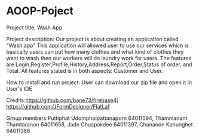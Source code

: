 # AOOP-Poject

Project title: Wash App

Project description: 
Our project is about creating an application called "Wash app" This application will allowed user to use our services which is basically users can put how many clothes and what kind of clothes they want to wash then our workers will do laundry work for users. 
The features are Login,Register,Profile,History,Address,Report,Order,Status of order, and Total. All features stated is in both aspects: Customer and User.

How to install and run project: User can download our zip file and open it in User's IDE

Credits:https://github.com/bane73/firebase4j
        https://github.com/JFormDesigner/FlatLaf
        
        
Group members:Puttiphat Udompholpattanaporn 64011594,
              Thammanant Thamtaranon 64011658,
              Jade Chuapakdee 64011397,
              Chananon Kanunghet 64011366
